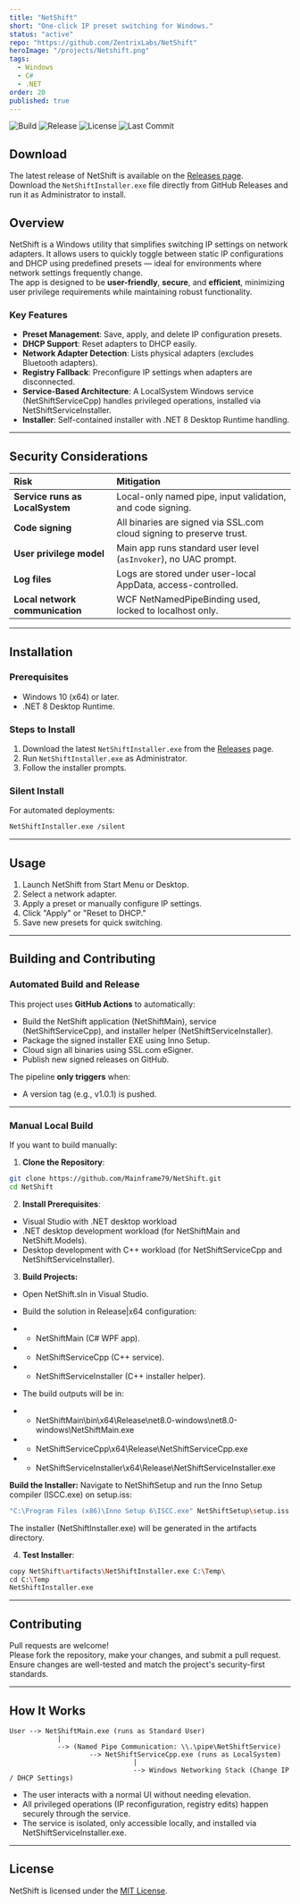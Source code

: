 ```yaml
---
title: "NetShift"
short: "One-click IP preset switching for Windows."
status: "active"
repo: "https://github.com/ZentrixLabs/NetShift"
heroImage: "/projects/Netshift.png"
tags:
  - Windows
  - C#
  - .NET
order: 20
published: true
---
```


![Build](https://img.shields.io/github/actions/workflow/status/ZentrixLabs/NetShift/deploy.yml?event=push)
![Release](https://img.shields.io/github/v/release/ZentrixLabs/NetShift)
![License](https://img.shields.io/github/license/ZentrixLabs/NetShift)
![Last Commit](https://img.shields.io/github/last-commit/ZentrixLabs/NetShift)

## Download
The latest release of NetShift is available on the [Releases page](https://github.com/ZentrixLabs/NetShift/releases).  
Download the `NetShiftInstaller.exe` file directly from GitHub Releases and run it as Administrator to install.

## Overview

NetShift is a Windows utility that simplifies switching IP settings on network adapters. It allows users to quickly toggle between static IP configurations and DHCP using predefined presets — ideal for environments where network settings frequently change.  
The app is designed to be **user-friendly**, **secure**, and **efficient**, minimizing user privilege requirements while maintaining robust functionality.

### Key Features
- **Preset Management**: Save, apply, and delete IP configuration presets.
- **DHCP Support**: Reset adapters to DHCP easily.
- **Network Adapter Detection**: Lists physical adapters (excludes Bluetooth adapters).
- **Registry Fallback**: Preconfigure IP settings when adapters are disconnected.
- **Service-Based Architecture**: A LocalSystem Windows service (NetShiftServiceCpp) handles privileged operations, installed via NetShiftServiceInstaller.
- **Installer**: Self-contained installer with .NET 8 Desktop Runtime handling.

---

## Security Considerations

| Risk | Mitigation |
|:-----|:-----------|
| **Service runs as LocalSystem** | Local-only named pipe, input validation, and code signing. |
| **Code signing** | All binaries are signed via SSL.com cloud signing to preserve trust. |
| **User privilege model** | Main app runs standard user level (`asInvoker`), no UAC prompt. |
| **Log files** | Logs are stored under user-local AppData, access-controlled. |
| **Local network communication** | WCF NetNamedPipeBinding used, locked to localhost only. |

---

## Installation

### Prerequisites
- Windows 10 (x64) or later.
- .NET 8 Desktop Runtime.

### Steps to Install
1. Download the latest `NetShiftInstaller.exe` from the [Releases](https://github.com/ZentrixLabs/NetShift/releases) page.
2. Run `NetShiftInstaller.exe` as Administrator.
3. Follow the installer prompts.

### Silent Install
For automated deployments:

```bash
NetShiftInstaller.exe /silent
```

---

## Usage
1. Launch NetShift from Start Menu or Desktop.
2. Select a network adapter.
3. Apply a preset or manually configure IP settings.
4. Click "Apply" or "Reset to DHCP."
5. Save new presets for quick switching.

---

## Building and Contributing

### Automated Build and Release

This project uses **GitHub Actions** to automatically:
- Build the NetShift application (NetShiftMain), service (NetShiftServiceCpp), and installer helper (NetShiftServiceInstaller).
- Package the signed installer EXE using Inno Setup.
- Cloud sign all binaries using SSL.com eSigner.
- Publish new signed releases on GitHub.

The pipeline **only triggers** when:
- A version tag (e.g., v1.0.1) is pushed.

---

### Manual Local Build

If you want to build manually:

1. **Clone the Repository**:

```bash
git clone https://github.com/Mainframe79/NetShift.git
cd NetShift
```

2. **Install Prerequisites**:
- Visual Studio with .NET desktop workload
- .NET desktop development workload (for NetShiftMain and NetShift.Models).
- Desktop development with C++ workload (for NetShiftServiceCpp and NetShiftServiceInstaller).

3. **Build Projects:**
- Open NetShift.sln in Visual Studio.
- Build the solution in Release|x64 configuration:
- - NetShiftMain (C# WPF app).
- - NetShiftServiceCpp (C++ service).
- - NetShiftServiceInstaller (C++ installer helper).

- The build outputs will be in:
- - NetShiftMain\bin\x64\Release\net8.0-windows\net8.0-windows\NetShiftMain.exe
- - NetShiftServiceCpp\x64\Release\NetShiftServiceCpp.exe
- - NetShiftServiceInstaller\x64\Release\NetShiftServiceInstaller.exe

**Build the Installer:**
Navigate to NetShiftSetup and run the Inno Setup compiler (ISCC.exe) on setup.iss:
```bash
"C:\Program Files (x86)\Inno Setup 6\ISCC.exe" NetShiftSetup\setup.iss /DMyAppVersion="1.0.0"
```
The installer (NetShiftInstaller.exe) will be generated in the artifacts directory.

4. **Test Installer**:

```bash
copy NetShift\artifacts\NetShiftInstaller.exe C:\Temp\
cd C:\Temp
NetShiftInstaller.exe
```

---

## Contributing
Pull requests are welcome!  
Please fork the repository, make your changes, and submit a pull request.  
Ensure changes are well-tested and match the project's security-first standards.

---

## How It Works

```text
User --> NetShiftMain.exe (runs as Standard User)
            |
            --> (Named Pipe Communication: \\.\pipe\NetShiftService)
                    --> NetShiftServiceCpp.exe (runs as LocalSystem)
                               |
                               --> Windows Networking Stack (Change IP / DHCP Settings)
```

- The user interacts with a normal UI without needing elevation.
- All privileged operations (IP reconfiguration, registry edits) happen securely through the service.
- The service is isolated, only accessible locally, and installed via NetShiftServiceInstaller.exe.

---

## License
NetShift is licensed under the [MIT License](LICENSE).